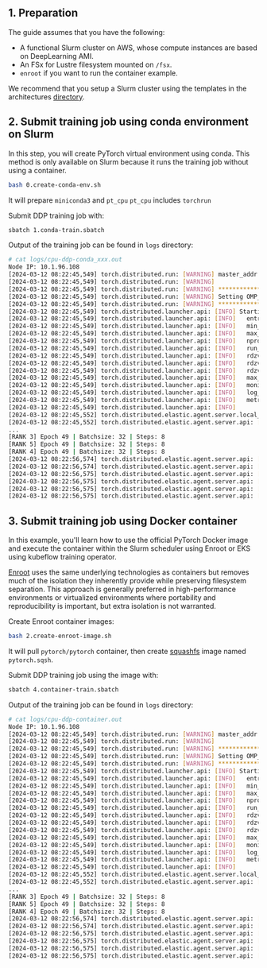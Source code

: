 ## 1. Preparation

The guide assumes that you have the following:

* A functional Slurm cluster on AWS, whose compute instances are based on DeepLearning AMI.
* An FSx for Lustre filesystem mounted on `/fsx`.
* `enroot` if you want to run the container example.

We recommend that you setup a Slurm cluster using the templates in the architectures [directory](../../1.architectures). 


## 2. Submit training job using conda environment on Slurm

In this step, you will create PyTorch virtual environment using conda.
This method is only available on Slurm because it runs the training job without
using a container.

```bash
bash 0.create-conda-env.sh
```

It will prepare `miniconda3` and `pt_cpu` `pt_cpu` includes `torchrun` 


Submit DDP training job with:

```bash
sbatch 1.conda-train.sbatch
```

Output of the training job can be found in `logs` directory:

```bash
# cat logs/cpu-ddp-conda_xxx.out
Node IP: 10.1.96.108
[2024-03-12 08:22:45,549] torch.distributed.run: [WARNING] master_addr is only used for static rdzv_backend and when rdzv_endpoint is not specified.
[2024-03-12 08:22:45,549] torch.distributed.run: [WARNING] 
[2024-03-12 08:22:45,549] torch.distributed.run: [WARNING] *****************************************
[2024-03-12 08:22:45,549] torch.distributed.run: [WARNING] Setting OMP_NUM_THREADS environment variable for each process to be 1 in default, to avoid your system being overloaded, please further tune the variable for optimal performance in your application as needed. 
[2024-03-12 08:22:45,549] torch.distributed.run: [WARNING] *****************************************
[2024-03-12 08:22:45,549] torch.distributed.launcher.api: [INFO] Starting elastic_operator with launch configs:
[2024-03-12 08:22:45,549] torch.distributed.launcher.api: [INFO]   entrypoint       : ddp.py
[2024-03-12 08:22:45,549] torch.distributed.launcher.api: [INFO]   min_nodes        : 2
[2024-03-12 08:22:45,549] torch.distributed.launcher.api: [INFO]   max_nodes        : 2
[2024-03-12 08:22:45,549] torch.distributed.launcher.api: [INFO]   nproc_per_node   : 4
[2024-03-12 08:22:45,549] torch.distributed.launcher.api: [INFO]   run_id           : 5982
[2024-03-12 08:22:45,549] torch.distributed.launcher.api: [INFO]   rdzv_backend     : c10d
[2024-03-12 08:22:45,549] torch.distributed.launcher.api: [INFO]   rdzv_endpoint    : 10.1.96.108:29500
[2024-03-12 08:22:45,549] torch.distributed.launcher.api: [INFO]   rdzv_configs     : {'timeout': 900}
[2024-03-12 08:22:45,549] torch.distributed.launcher.api: [INFO]   max_restarts     : 0
[2024-03-12 08:22:45,549] torch.distributed.launcher.api: [INFO]   monitor_interval : 5
[2024-03-12 08:22:45,549] torch.distributed.launcher.api: [INFO]   log_dir          : None
[2024-03-12 08:22:45,549] torch.distributed.launcher.api: [INFO]   metrics_cfg      : {}
[2024-03-12 08:22:45,549] torch.distributed.launcher.api: [INFO] 
[2024-03-12 08:22:45,552] torch.distributed.elastic.agent.server.local_elastic_agent: [INFO] log directory set to: /tmp/torchelastic_9g50nxjq/5982_tflt1tcd
[2024-03-12 08:22:45,552] torch.distributed.elastic.agent.server.api: [INFO] [default] starting workers for entrypoint: python
...
[RANK 3] Epoch 49 | Batchsize: 32 | Steps: 8
[RANK 5] Epoch 49 | Batchsize: 32 | Steps: 8
[RANK 4] Epoch 49 | Batchsize: 32 | Steps: 8
[2024-03-12 08:22:56,574] torch.distributed.elastic.agent.server.api: [INFO] [default] worker group successfully finished. Waiting 300 seconds for other agents to finish.
[2024-03-12 08:22:56,574] torch.distributed.elastic.agent.server.api: [INFO] Local worker group finished (WorkerState.SUCCEEDED). Waiting 300 seconds for other agents to finish
[2024-03-12 08:22:56,575] torch.distributed.elastic.agent.server.api: [INFO] [default] worker group successfully finished. Waiting 300 seconds for other agents to finish.
[2024-03-12 08:22:56,575] torch.distributed.elastic.agent.server.api: [INFO] Local worker group finished (WorkerState.SUCCEEDED). Waiting 300 seconds for other agents to finish
[2024-03-12 08:22:56,575] torch.distributed.elastic.agent.server.api: [INFO] Done waiting for other agents. Elapsed: 0.0010929107666015625 seconds
[2024-03-12 08:22:56,575] torch.distributed.elastic.agent.server.api: [INFO] Done waiting for other agents. Elapsed: 0.0005395412445068359 seconds
```

## 3. Submit training job using Docker container

In this example, you'll learn how to use the official PyTorch Docker image 
and execute the container within the Slurm scheduler using Enroot or EKS using
kubeflow training operator. 


[Enroot](https://github.com/NVIDIA/enroot) uses the same underlying technologies 
as containers but removes much of the isolation they inherently provide 
while preserving filesystem separation. This approach is generally preferred 
in high-performance environments or virtualized environments where portability 
and reproducibility is important, but extra isolation is not warranted.

Create Enroot container images:

```bash
bash 2.create-enroot-image.sh
```

It will pull `pytorch/pytorch` container, then create [squashfs](https://www.kernel.org/doc/Documentation/filesystems/squashfs.txt) image named `pytorch.sqsh`.

Submit DDP training job using the image with:

```bash
sbatch 4.container-train.sbatch
```

Output of the training job can be found in `logs` directory:

```bash
# cat logs/cpu-ddp-container.out
Node IP: 10.1.96.108
[2024-03-12 08:22:45,549] torch.distributed.run: [WARNING] master_addr is only used for static rdzv_backend and when rdzv_endpoint is not specified.
[2024-03-12 08:22:45,549] torch.distributed.run: [WARNING] 
[2024-03-12 08:22:45,549] torch.distributed.run: [WARNING] *****************************************
[2024-03-12 08:22:45,549] torch.distributed.run: [WARNING] Setting OMP_NUM_THREADS environment variable for each process to be 1 in default, to avoid your system being overloaded, please further tune the variable for optimal performance in your application as needed. 
[2024-03-12 08:22:45,549] torch.distributed.run: [WARNING] *****************************************
[2024-03-12 08:22:45,549] torch.distributed.launcher.api: [INFO] Starting elastic_operator with launch configs:
[2024-03-12 08:22:45,549] torch.distributed.launcher.api: [INFO]   entrypoint       : ddp.py
[2024-03-12 08:22:45,549] torch.distributed.launcher.api: [INFO]   min_nodes        : 2
[2024-03-12 08:22:45,549] torch.distributed.launcher.api: [INFO]   max_nodes        : 2
[2024-03-12 08:22:45,549] torch.distributed.launcher.api: [INFO]   nproc_per_node   : 4
[2024-03-12 08:22:45,549] torch.distributed.launcher.api: [INFO]   run_id           : 5982
[2024-03-12 08:22:45,549] torch.distributed.launcher.api: [INFO]   rdzv_backend     : c10d
[2024-03-12 08:22:45,549] torch.distributed.launcher.api: [INFO]   rdzv_endpoint    : 10.1.96.108:29500
[2024-03-12 08:22:45,549] torch.distributed.launcher.api: [INFO]   rdzv_configs     : {'timeout': 900}
[2024-03-12 08:22:45,549] torch.distributed.launcher.api: [INFO]   max_restarts     : 0
[2024-03-12 08:22:45,549] torch.distributed.launcher.api: [INFO]   monitor_interval : 5
[2024-03-12 08:22:45,549] torch.distributed.launcher.api: [INFO]   log_dir          : None
[2024-03-12 08:22:45,549] torch.distributed.launcher.api: [INFO]   metrics_cfg      : {}
[2024-03-12 08:22:45,549] torch.distributed.launcher.api: [INFO] 
[2024-03-12 08:22:45,552] torch.distributed.elastic.agent.server.local_elastic_agent: [INFO] log directory set to: /tmp/torchelastic_9g50nxjq/5982_tflt1tcd
[2024-03-12 08:22:45,552] torch.distributed.elastic.agent.server.api: [INFO] [default] starting workers for entrypoint: python
...
[RANK 3] Epoch 49 | Batchsize: 32 | Steps: 8
[RANK 5] Epoch 49 | Batchsize: 32 | Steps: 8
[RANK 4] Epoch 49 | Batchsize: 32 | Steps: 8
[2024-03-12 08:22:56,574] torch.distributed.elastic.agent.server.api: [INFO] [default] worker group successfully finished. Waiting 300 seconds for other agents to finish.
[2024-03-12 08:22:56,574] torch.distributed.elastic.agent.server.api: [INFO] Local worker group finished (WorkerState.SUCCEEDED). Waiting 300 seconds for other agents to finish
[2024-03-12 08:22:56,575] torch.distributed.elastic.agent.server.api: [INFO] [default] worker group successfully finished. Waiting 300 seconds for other agents to finish.
[2024-03-12 08:22:56,575] torch.distributed.elastic.agent.server.api: [INFO] Local worker group finished (WorkerState.SUCCEEDED). Waiting 300 seconds for other agents to finish
[2024-03-12 08:22:56,575] torch.distributed.elastic.agent.server.api: [INFO] Done waiting for other agents. Elapsed: 0.0010929107666015625 seconds
[2024-03-12 08:22:56,575] torch.distributed.elastic.agent.server.api: [INFO] Done waiting for other agents. Elapsed: 0.0005395412445068359 seconds
```